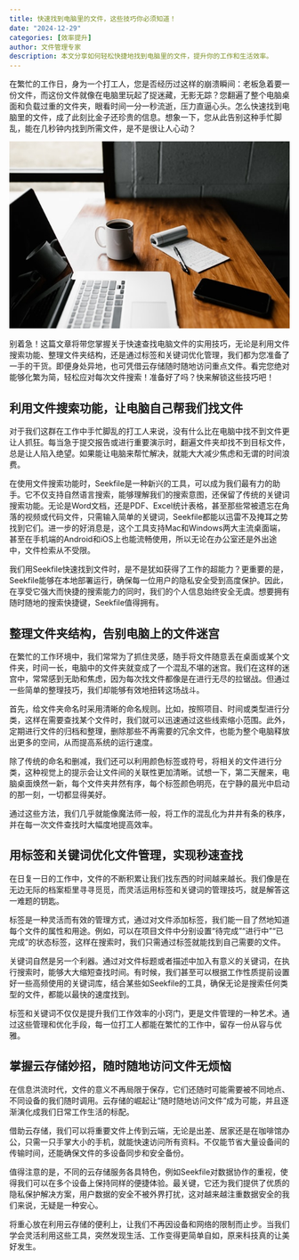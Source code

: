 ```yaml
---
title: 快速找到电脑里的文件，这些技巧你必须知道！
date: "2024-12-29"
categories: [效率提升]
author: 文件管理专家
description: 本文分享如何轻松快捷地找到电脑里的文件，提升你的工作和生活效率。
---
```


在繁忙的工作日，身为一个打工人，您是否经历过这样的崩溃瞬间：老板急着要一份文件，而这份文件就像在电脑里玩起了捉迷藏，无影无踪？您翻遍了整个电脑桌面和负载过重的文件夹，眼看时间一分一秒流逝，压力直逼心头。怎么快速找到电脑里的文件，成了此刻比金子还珍贵的信息。想象一下，您从此告别这种手忙脚乱，能在几秒钟内找到所需文件，是不是很让人心动？

![](thumbnail.jpg)

别着急！这篇文章将带您掌握关于快速查找电脑文件的实用技巧，无论是利用文件搜索功能、整理文件夹结构，还是通过标签和关键词优化管理，我们都为您准备了一手的干货。即便身处异地，也可凭借云存储随时随地访问重点文件。看完您绝对能够化繁为简，轻松应对每次文件搜索！准备好了吗？快来解锁这些技巧吧！

## 利用文件搜索功能，让电脑自己帮我们找文件

对于我们这群在工作中手忙脚乱的打工人来说，没有什么比在电脑中找不到文件更让人抓狂。每当急于提交报告或进行重要演示时，翻遍文件夹却找不到目标文件，总是让人陷入绝望。如果能让电脑来帮忙解决，就能大大减少焦虑和无谓的时间浪费。

在使用文件搜索功能时，Seekfile是一种新兴的工具，可以成为我们最有力的助手。它不仅支持自然语言搜索，能够理解我们的搜索意图，还保留了传统的关键词搜索功能。无论是Word文档，还是PDF、Excel统计表格，甚至那些常被遗忘在角落的视频或代码文件，只需输入简单的关键词，Seekfile都能以迅雷不及掩耳之势找到它们。进一步的好消息是，这个工具支持Mac和Windows两大主流桌面端，甚至在手机端的Android和iOS上也能流畅使用，所以无论在办公室还是外出途中，文件检索从不受限。

我们用Seekfile快速找到文件时，是不是犹如获得了工作的超能力？更重要的是，Seekfile能够在本地部署运行，确保每一位用户的隐私安全受到高度保护。因此，在享受它强大而快捷的搜索能力的同时，我们的个人信息始终安全无虞。想要拥有随时随地的搜索快捷键，Seekfile值得拥有。

## 整理文件夹结构，告别电脑上的文件迷宫

在繁忙的工作环境中，我们常常为了抓住灵感，随手将文件随意丢在桌面或某个文件夹，时间一长，电脑中的文件夹就变成了一个混乱不堪的迷宫。我们在这样的迷宫中，常常感到无助和焦虑，因为每次找文件都像是在进行无尽的拉锯战。但通过一些简单的整理技巧，我们却能够有效地扭转这场战斗。

首先，给文件夹命名时采用清晰的命名规则。比如，按照项目、时间或类型进行分类，这样在需要查找某个文件时，我们就可以迅速通过这些线索缩小范围。此外，定期进行文件的归档和整理，删除那些不再需要的冗余文件，也能为整个电脑释放出更多的空间，从而提高系统的运行速度。

除了传统的命名和删减，我们还可以利用颜色标签或符号，将相关的文件进行分类，这种视觉上的提示会让文件间的关联性更加清晰。试想一下，第二天醒来，电脑桌面焕然一新，每个文件夹井然有序，每个标签颜色明亮，在宁静的晨光中启动的那一刻，一切都显得美好。

通过这些方法，我们几乎就能像魔法师一般，将工作的混乱化为井井有条的秩序，并在每一次文件查找时大幅度地提高效率。

## 用标签和关键词优化文件管理，实现秒速查找

在日复一日的工作中，文件的不断积累让我们找东西的时间越来越长。我们像是在无边无际的档案柜里寻寻觅觅，而灵活运用标签和关键词的管理技巧，就是解答这一难题的钥匙。

标签是一种灵活而有效的管理方式，通过对文件添加标签，我们能一目了然地知道每个文件的属性和用途。例如，可以在项目文件中分别设置“待完成”“进行中”“已完成”的状态标签，这样在搜索时，我们只需通过标签就能找到自己需要的文件。

关键词自然是另一个利器。通过对文件标题或者描述中加入有意义的关键词，在执行搜索时，能够大大缩短查找时间。有时候，我们甚至可以根据工作性质提前设置好一些高频使用的关键词库，结合某些如Seekfile的工具，确保无论是搜索任何类型的文件，都能以最快的速度找到。

标签和关键词不仅仅是提升我们工作效率的小窍门，更是文件管理的一种艺术。通过这些管理和优化手段，每一位打工人都能在繁忙的工作中，留存一份从容与优雅。

## 掌握云存储妙招，随时随地访问文件无烦恼

在信息洪流时代，文件的意义不再局限于保存，它们还随时可能需要被不同地点、不同设备的我们随时调用。云存储的崛起让“随时随地访问文件”成为可能，并且逐渐演化成我们日常工作生活的标配。

借助云存储，我们可以将重要文件上传到云端，无论是出差、居家还是在咖啡馆办公，只需一只手掌大小的手机，就能快速访问所有资料。不仅能节省大量设备间的传输时间，还能确保文件的多设备同步和安全备份。

值得注意的是，不同的云存储服务各具特色，例如Seekfile对数据协作的重视，使得我们可以在多个设备上保持同样的便捷体验。最关键，它还为我们提供了优质的隐私保护解决方案，用户数据的安全不被外界打扰，这对越来越注重数据安全的我们来说，无疑是一种安心。

将重心放在利用云存储的便利上，让我们不再因设备和网络的限制而止步。当我们学会灵活利用这些工具，突然发现生活、工作变得更简单自如，原来科技真的让美好发生。
